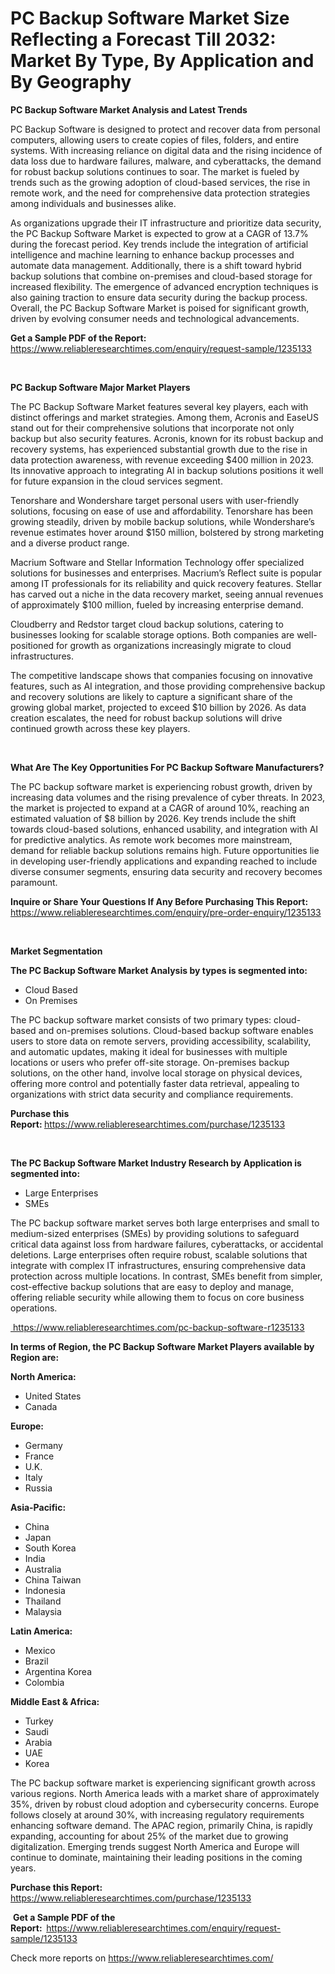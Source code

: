 <p><h1>PC Backup Software Market Size Reflecting a Forecast Till 2032: Market By Type, By Application and By Geography</h1></p><p><strong>PC Backup Software Market Analysis and Latest Trends</strong></p>
<p><p>PC Backup Software is designed to protect and recover data from personal computers, allowing users to create copies of files, folders, and entire systems. With increasing reliance on digital data and the rising incidence of data loss due to hardware failures, malware, and cyberattacks, the demand for robust backup solutions continues to soar. The market is fueled by trends such as the growing adoption of cloud-based services, the rise in remote work, and the need for comprehensive data protection strategies among individuals and businesses alike.</p><p>As organizations upgrade their IT infrastructure and prioritize data security, the PC Backup Software Market is expected to grow at a CAGR of 13.7% during the forecast period. Key trends include the integration of artificial intelligence and machine learning to enhance backup processes and automate data management. Additionally, there is a shift toward hybrid backup solutions that combine on-premises and cloud-based storage for increased flexibility. The emergence of advanced encryption techniques is also gaining traction to ensure data security during the backup process. Overall, the PC Backup Software Market is poised for significant growth, driven by evolving consumer needs and technological advancements.</p></p>
<p><strong>Get a Sample PDF of the Report:&nbsp;</strong> <a href="https://www.reliableresearchtimes.com/enquiry/request-sample/1235133?utm_campaign=3191&utm_medium=2&utm_source=Github&utm_content=ia&utm_term=09032025&utm_id=pc-backup-software">https://www.reliableresearchtimes.com/enquiry/request-sample/1235133</a></p>
<p>&nbsp;</p>
<p><strong>PC Backup Software Major Market Players</strong></p>
<p><p>The PC Backup Software Market features several key players, each with distinct offerings and market strategies. Among them, Acronis and EaseUS stand out for their comprehensive solutions that incorporate not only backup but also security features. Acronis, known for its robust backup and recovery systems, has experienced substantial growth due to the rise in data protection awareness, with revenue exceeding $400 million in 2023. Its innovative approach to integrating AI in backup solutions positions it well for future expansion in the cloud services segment.</p><p>Tenorshare and Wondershare target personal users with user-friendly solutions, focusing on ease of use and affordability. Tenorshare has been growing steadily, driven by mobile backup solutions, while Wondershare’s revenue estimates hover around $150 million, bolstered by strong marketing and a diverse product range.</p><p>Macrium Software and Stellar Information Technology offer specialized solutions for businesses and enterprises. Macrium’s Reflect suite is popular among IT professionals for its reliability and quick recovery features. Stellar has carved out a niche in the data recovery market, seeing annual revenues of approximately $100 million, fueled by increasing enterprise demand.</p><p>Cloudberry and Redstor target cloud backup solutions, catering to businesses looking for scalable storage options. Both companies are well-positioned for growth as organizations increasingly migrate to cloud infrastructures.</p><p>The competitive landscape shows that companies focusing on innovative features, such as AI integration, and those providing comprehensive backup and recovery solutions are likely to capture a significant share of the growing global market, projected to exceed $10 billion by 2026. As data creation escalates, the need for robust backup solutions will drive continued growth across these key players.</p></p>
<p>&nbsp;</p>
<p><strong>What Are The Key Opportunities For PC Backup Software Manufacturers?</strong></p>
<p><p>The PC backup software market is experiencing robust growth, driven by increasing data volumes and the rising prevalence of cyber threats. In 2023, the market is projected to expand at a CAGR of around 10%, reaching an estimated valuation of $8 billion by 2026. Key trends include the shift towards cloud-based solutions, enhanced usability, and integration with AI for predictive analytics. As remote work becomes more mainstream, demand for reliable backup solutions remains high. Future opportunities lie in developing user-friendly applications and expanding reached to include diverse consumer segments, ensuring data security and recovery becomes paramount.</p></p>
<p><strong>Inquire or Share Your Questions If Any Before Purchasing This Report:</strong> <a href="https://www.reliableresearchtimes.com/enquiry/pre-order-enquiry/1235133?utm_campaign=3191&utm_medium=2&utm_source=Github&utm_content=ia&utm_term=09032025&utm_id=pc-backup-software">https://www.reliableresearchtimes.com/enquiry/pre-order-enquiry/1235133</a></p>
<p>&nbsp;</p>
<p><strong>Market Segmentation</strong></p>
<p><strong>The PC Backup Software Market Analysis by types is segmented into:</strong></p>
<p><ul><li>Cloud Based</li><li>On Premises</li></ul></p>
<p><p>The PC backup software market consists of two primary types: cloud-based and on-premises solutions. Cloud-based backup software enables users to store data on remote servers, providing accessibility, scalability, and automatic updates, making it ideal for businesses with multiple locations or users who prefer off-site storage. On-premises backup solutions, on the other hand, involve local storage on physical devices, offering more control and potentially faster data retrieval, appealing to organizations with strict data security and compliance requirements.</p></p>
<p><strong>Purchase this Report:&nbsp;</strong><a href="https://www.reliableresearchtimes.com/purchase/1235133?utm_campaign=3191&utm_medium=2&utm_source=Github&utm_content=ia&utm_term=09032025&utm_id=pc-backup-software">https://www.reliableresearchtimes.com/purchase/1235133</a></p>
<p>&nbsp;</p>
<p><strong>The PC Backup Software Market Industry Research by Application is segmented into:</strong></p>
<p><ul><li>Large Enterprises</li><li>SMEs</li></ul></p>
<p><p>The PC backup software market serves both large enterprises and small to medium-sized enterprises (SMEs) by providing solutions to safeguard critical data against loss from hardware failures, cyberattacks, or accidental deletions. Large enterprises often require robust, scalable solutions that integrate with complex IT infrastructures, ensuring comprehensive data protection across multiple locations. In contrast, SMEs benefit from simpler, cost-effective backup solutions that are easy to deploy and manage, offering reliable security while allowing them to focus on core business operations.</p></p>
<p><a href="https://www.reliableresearchtimes.com/pc-backup-software-r1235133?utm_campaign=3191&utm_medium=2&utm_source=Github&utm_content=ia&utm_term=09032025&utm_id=pc-backup-software">&nbsp;https://www.reliableresearchtimes.com/pc-backup-software-r1235133</a></p>
<p><strong>In terms of Region, the PC Backup Software Market Players available by Region are:</strong></p>
<p>
    <p> <strong> North America: </strong>
        <ul>
            <li>United States</li>
            <li>Canada</li>
        </ul>
        </p> 
    <p> <strong> Europe: </strong>
        <ul>
            <li>Germany</li>
            <li>France</li>
            <li>U.K.</li>
            <li>Italy</li>
            <li>Russia</li>
        </ul>
        </p> 
    <p> <strong> Asia-Pacific: </strong>
        <ul>
            <li>China</li>
            <li>Japan</li>
            <li>South Korea</li>
            <li>India</li>
            <li>Australia</li>
            <li>China Taiwan</li>
            <li>Indonesia</li>
            <li>Thailand</li>
            <li>Malaysia</li>
        </ul>
        </p> 
    <p> <strong> Latin America: </strong>
        <ul>
            <li>Mexico</li>
            <li>Brazil</li>
            <li>Argentina Korea</li>
            <li>Colombia</li>
        </ul>
        </p> 
    <p> <strong> Middle East & Africa: </strong>
        <ul>
            <li>Turkey</li>
            <li>Saudi</li>
            <li>Arabia</li>
            <li>UAE</li>
            <li>Korea</li>
        </ul>
    </p>
    </p>
<p><p>The PC backup software market is experiencing significant growth across various regions. North America leads with a market share of approximately 35%, driven by robust cloud adoption and cybersecurity concerns. Europe follows closely at around 30%, with increasing regulatory requirements enhancing software demand. The APAC region, primarily China, is rapidly expanding, accounting for about 25% of the market due to growing digitalization. Emerging trends suggest North America and Europe will continue to dominate, maintaining their leading positions in the coming years.</p></p>
<p><strong>Purchase this Report: </strong><a href="https://www.reliableresearchtimes.com/purchase/1235133?utm_campaign=3191&utm_medium=2&utm_source=Github&utm_content=ia&utm_term=09032025&utm_id=pc-backup-software">https://www.reliableresearchtimes.com/purchase/1235133</a></p>
<p>&nbsp;<strong>Get a Sample PDF of the Report:&nbsp;&nbsp;</strong><a href="https://www.reliableresearchtimes.com/enquiry/request-sample/1235133?utm_campaign=3191&utm_medium=2&utm_source=Github&utm_content=ia&utm_term=09032025&utm_id=pc-backup-software">https://www.reliableresearchtimes.com/enquiry/request-sample/1235133</a></p>
<p><strong></strong></p>
<p>Check more reports on <a href="https://www.reliableresearchtimes.com/?utm_campaign=3191&utm_medium=2&utm_source=Github&utm_content=ia&utm_term=09032025&utm_id=pc-backup-software">https://www.reliableresearchtimes.com/</a></p>